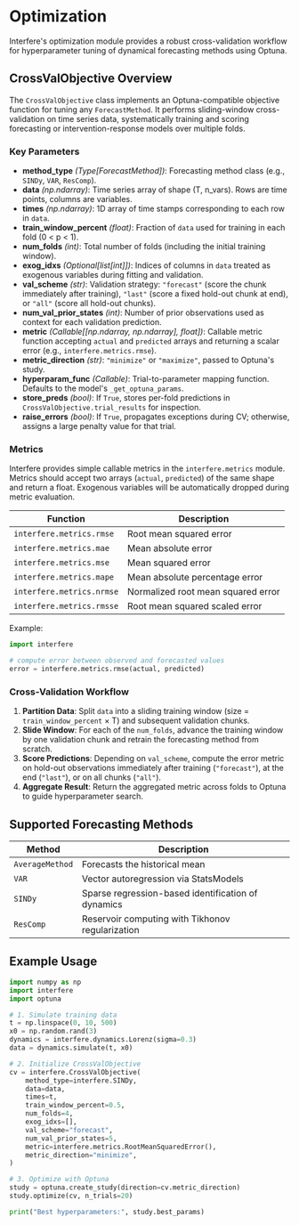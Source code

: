 # Optimization

Interfere's optimization module provides a robust cross-validation workflow for hyperparameter tuning of dynamical forecasting methods using Optuna.

## CrossValObjective Overview

The `CrossValObjective` class implements an Optuna-compatible objective function for tuning any `ForecastMethod`. It performs sliding-window cross-validation on time series data, systematically training and scoring forecasting or intervention-response models over multiple folds.

### Key Parameters

- **method_type** *(Type[ForecastMethod])*: Forecasting method class (e.g., `SINDy`, `VAR`, `ResComp`).
- **data** *(np.ndarray)*: Time series array of shape (T, n_vars). Rows are time points, columns are variables.
- **times** *(np.ndarray)*: 1D array of time stamps corresponding to each row in `data`.
- **train_window_percent** *(float)*: Fraction of `data` used for training in each fold (0 < p < 1).
- **num_folds** *(int)*: Total number of folds (including the initial training window).
- **exog_idxs** *(Optional[list[int]])*: Indices of columns in `data` treated as exogenous variables during fitting and validation.
- **val_scheme** *(str)*: Validation strategy: `"forecast"` (score the chunk immediately after training), `"last"` (score a fixed hold-out chunk at end), or `"all"` (score all hold-out chunks).
- **num_val_prior_states** *(int)*: Number of prior observations used as context for each validation prediction.
- **metric** *(Callable[[np.ndarray, np.ndarray], float])*: Callable metric function accepting `actual` and `predicted` arrays and returning a scalar error (e.g., `interfere.metrics.rmse`).
- **metric_direction** *(str)*: `"minimize"` or `"maximize"`, passed to Optuna's study.
- **hyperparam_func** *(Callable)*: Trial-to-parameter mapping function. Defaults to the model's `_get_optuna_params`.
- **store_preds** *(bool)*: If `True`, stores per-fold predictions in `CrossValObjective.trial_results` for inspection.
- **raise_errors** *(bool)*: If `True`, propagates exceptions during CV; otherwise, assigns a large penalty value for that trial.

### Metrics

Interfere provides simple callable metrics in the `interfere.metrics` module. Metrics should accept two arrays (`actual`, `predicted`) of the same shape and return a float. Exogenous variables will be automatically dropped during metric evaluation.

| Function                       | Description                                    |
|--------------------------------|------------------------------------------------|
| `interfere.metrics.rmse`       | Root mean squared error                        |
| `interfere.metrics.mae`        | Mean absolute error                            |
| `interfere.metrics.mse`        | Mean squared error                             |
| `interfere.metrics.mape`       | Mean absolute percentage error                 |
| `interfere.metrics.nrmse`      | Normalized root mean squared error             |
| `interfere.metrics.rmsse`      | Root mean squared scaled error                 |

Example:

```python
import interfere

# compute error between observed and forecasted values
error = interfere.metrics.rmse(actual, predicted)
```

### Cross-Validation Workflow

1. **Partition Data**: Split `data` into a sliding training window (size = `train_window_percent` × T) and subsequent validation chunks.
2. **Slide Window**: For each of the `num_folds`, advance the training window by one validation chunk and retrain the forecasting method from scratch.
3. **Score Predictions**: Depending on `val_scheme`, compute the error metric on hold-out observations immediately after training (`"forecast"`), at the end (`"last"`), or on all chunks (`"all"`).
4. **Aggregate Result**: Return the aggregated metric across folds to Optuna to guide hyperparameter search.

## Supported Forecasting Methods

| Method            | Description                                        |
|-------------------|----------------------------------------------------|
| `AverageMethod`   | Forecasts the historical mean                       |
| `VAR`             | Vector autoregression via StatsModels               |
| `SINDy`           | Sparse regression-based identification of dynamics  |
| `ResComp`         | Reservoir computing with Tikhonov regularization    |

## Example Usage

```python
import numpy as np
import interfere
import optuna

# 1. Simulate training data
t = np.linspace(0, 10, 500)
x0 = np.random.rand(3)
dynamics = interfere.dynamics.Lorenz(sigma=0.3)
data = dynamics.simulate(t, x0)

# 2. Initialize CrossValObjective
cv = interfere.CrossValObjective(
    method_type=interfere.SINDy,
    data=data,
    times=t,
    train_window_percent=0.5,
    num_folds=4,
    exog_idxs=[],
    val_scheme="forecast",
    num_val_prior_states=5,
    metric=interfere.metrics.RootMeanSquaredError(),
    metric_direction="minimize",
)

# 3. Optimize with Optuna
study = optuna.create_study(direction=cv.metric_direction)
study.optimize(cv, n_trials=20)

print("Best hyperparameters:", study.best_params)
``` 